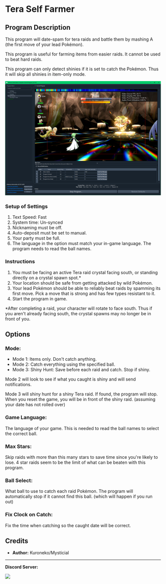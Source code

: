 # Tera Self Farmer

## Program Description

This program will date-spam for tera raids and battle them by mashing A (the first move of your lead Pokémon).

This program is useful for farming items from easier raids. It cannot be used to beat hard raids.

This program can only detect shinies if it is set to catch the Pokémon. Thus it will skip all shinies in item-only mode.

<img src="images/TeraSelfFarmer-0.png">

### Setup of Settings

1. Text Speed: Fast
2. System time: Un-synced
3. Nicknaming must be off.
4. Auto-deposit must be set to manual.
5. Your party must be full.
6. The language in the option must match your in-game language. The program needs to read the ball names.

### Instructions

1. You must be facing an active Tera raid crystal facing south, or standing directly on a crystal spawn spot.*
2. Your location should be safe from getting attacked by wild Pokémon.
3. Your lead Pokémon should be able to reliably beat raids by spamming its first move. Pick a move that is strong and has few types resistant to it.
4. Start the program in game.

*After completing a raid, your character will rotate to face south. Thus if you aren't already facing south, the crystal spawns may no longer be in front of you.


## Options

### Mode:

- Mode 1: Items only. Don't catch anything.
- Mode 2: Catch everything using the specified ball.
- Mode 3: Shiny Hunt: Save before each raid and catch. Stop if shiny.

Mode 2 will look to see if what you caught is shiny and will send notifications.

Mode 3 will shiny hunt for a shiny Tera raid. If found, the program will stop. When you reset the game, you will be in front of the shiny raid. (assuming your date has not rolled over)


### Game Language:

The language of your game. This is needed to read the ball names to select the correct ball.


### Max Stars:

Skip raids with more than this many stars to save time since you're likely to lose. 4 star raids seem to be the limit of what can be beaten with this program.


### Ball Select:

What ball to use to catch each raid Pokémon. The program will automatically stop if it cannot find this ball. (which will happen if you run out)


### Fix Clock on Catch:

Fix the time when catching so the caught date will be correct.


## Credits

- **Author:** Kuroneko/Mysticial

<hr>

**Discord Server:** 

[<img src="https://canary.discordapp.com/api/guilds/695809740428673034/widget.png?style=banner2">](https://discord.gg/cQ4gWxN)


